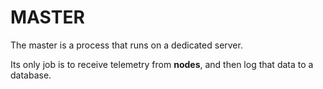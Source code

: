 # MASTER

The master is a process that runs on a dedicated server.

Its only job is to receive telemetry from **nodes**, and then log that data to a database.
